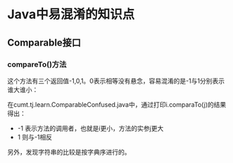 # Java中易混淆的知识点

## Comparable接口

### compareTo()方法

这个方法有三个返回值-1,0,1。0表示相等没有悬念，容易混淆的是-1与1分别表示谁大谁小：

在cumt.tj.learn.ComparableConfused.java中，通过打印i.comparaTo(j)的结果得出：

- -1 表示方法的调用者，也就是i更小，方法的实参j更大
- 1 则与-1相反

另外，发现字符串的比较是按字典序进行的。
